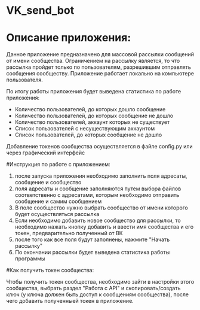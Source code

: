 # VK_send_bot

# Описание приложения:

Данное приложение предназначено для массовой рассылки сообщений от имени сообщества. 
Ограничением на рассылку является, то что рассылка пройдет только по пользователям, разрешившим отправлять сообщения сообществу. 
Приложение работает локально на компьютере пользователя.

По итогу работы приложения будет выведена статистика по работе приложения:
* Количество пользователей, до которых дошло сообщение
* Количество пользователей, до которых сообщение не дошло
* Количество пользователей, аккаунт которых не существует
* Список пользователей с несуществующим аккаунтом
* Список пользователей, до которых сообщение не дошло


Добавление токенов сообщества осуществляется в файле config.py или через графический интерфейс

#Инструкция по работе с приложением:
1. после запуска приложения необходимо заполнить поля адресаты, сообщение и сообщество
2. поля адресаты и сообщение заполняются путем выбора файлов соответственно с адресатами, которым необходимо отправить сообщение и самим сообщением
3. В поле сообщество нужно выбрать сообщество от имени которого будет осуществляться рассылка
4. Если необходимо добавить новое сообщество для рассылки, то необходимо нажать кнопку добавить и ввести имя сообщества и его токен, предварительно полученный от ВК
5. после того как все поля будут заполнены, нажмите "Начать рассылку"
6. По окончании рассылки будет выведена статистика работы программы 

#Как получить токен сообщества:

Чтобы получить токен сообщества, необходимо зайти в настройки этого сообщества, выбрать раздел "Работа с API" и скопировать/создать ключ (у ключа должен быть доступ к сообщениям сообщества), после чего добавить полученныей токен в приложение.
